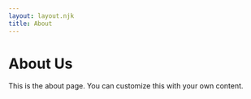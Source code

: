 ```yaml
---
layout: layout.njk
title: About
---
```


<h1>About Us</h1>
<p>This is the about page. You can customize this with your own content.</p>
